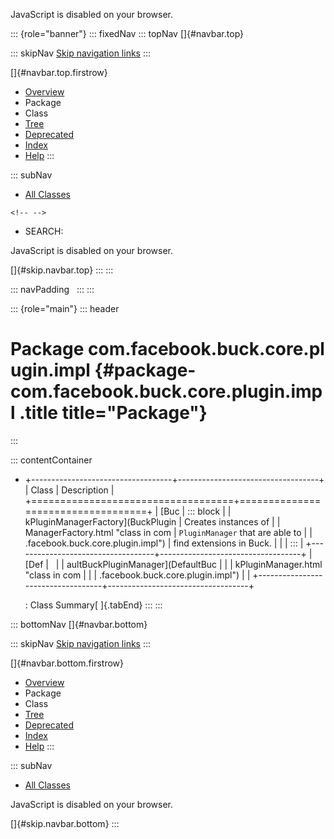 <div>

JavaScript is disabled on your browser.

</div>

::: {role="banner"}
::: fixedNav
::: topNav
[]{#navbar.top}

::: skipNav
[Skip navigation links](#skip.navbar.top "Skip navigation links")
:::

[]{#navbar.top.firstrow}

-   [Overview](../../../../../../index.html)
-   Package
-   Class
-   [Tree](package-tree.html)
-   [Deprecated](../../../../../../deprecated-list.html)
-   [Index](../../../../../../index-all.html)
-   [Help](../../../../../../help-doc.html)
:::

::: subNav
-   [All Classes](../../../../../../allclasses.html)

```{=html}
<!-- -->
```
-   SEARCH:

<div>

<div>

JavaScript is disabled on your browser.

</div>

</div>

[]{#skip.navbar.top}
:::
:::

::: navPadding
 
:::
:::

::: {role="main"}
::: header
# Package com.facebook.buck.core.plugin.impl {#package-com.facebook.buck.core.plugin.impl .title title="Package"}
:::

::: contentContainer
-   +-----------------------------------+-----------------------------------+
    | Class                             | Description                       |
    +===================================+===================================+
    | [Buc                              | ::: block                         |
    | kPluginManagerFactory](BuckPlugin | Creates instances of              |
    | ManagerFactory.html "class in com | `PluginManager` that are able to  |
    | .facebook.buck.core.plugin.impl") | find extensions in Buck.          |
    |                                   | :::                               |
    +-----------------------------------+-----------------------------------+
    | [Def                              |                                   |
    | aultBuckPluginManager](DefaultBuc |                                   |
    | kPluginManager.html "class in com |                                   |
    | .facebook.buck.core.plugin.impl") |                                   |
    +-----------------------------------+-----------------------------------+

    : Class Summary[ ]{.tabEnd}
:::
:::

::: bottomNav
[]{#navbar.bottom}

::: skipNav
[Skip navigation links](#skip.navbar.bottom "Skip navigation links")
:::

[]{#navbar.bottom.firstrow}

-   [Overview](../../../../../../index.html)
-   Package
-   Class
-   [Tree](package-tree.html)
-   [Deprecated](../../../../../../deprecated-list.html)
-   [Index](../../../../../../index-all.html)
-   [Help](../../../../../../help-doc.html)
:::

::: subNav
-   [All Classes](../../../../../../allclasses.html)

<div>

<div>

JavaScript is disabled on your browser.

</div>

</div>

[]{#skip.navbar.bottom}
:::
